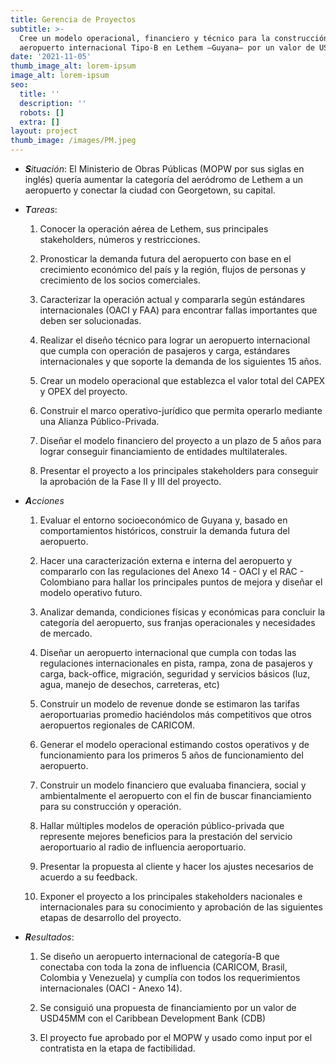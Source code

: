 ```yaml
---
title: Gerencia de Proyectos
subtitle: >-
  Cree un modelo operacional, financiero y técnico para la construcción de un
  aeropuerto internacional Tipo-B en Lethem –Guyana– por un valor de USD45MM.
date: '2021-11-05'
thumb_image_alt: lorem-ipsum
image_alt: lorem-ipsum
seo:
  title: ''
  description: ''
  robots: []
  extra: []
layout: project
thumb_image: /images/PM.jpeg
---
```

*   ***S**ituación*: El Ministerio de Obras Públicas (MOPW por sus siglas en inglés) quería aumentar la categoría del aeródromo de Lethem a un aeropuerto y conectar la ciudad con Georgetown, su capital.

<!---->

*   ***T**areas*:

    1.  Conocer la operación aérea de Lethem, sus principales stakeholders, números y restricciones.

    2.  Pronosticar la demanda futura del aeropuerto con base en el crecimiento económico del país y la región, flujos de personas y crecimiento de los socios comerciales.

    3.  Caracterizar la operación actual y compararla según estándares internacionales (OACI y FAA) para encontrar fallas importantes que deben ser  solucionadas.

    4.  Realizar el diseño técnico para lograr un aeropuerto internacional que cumpla con operación de pasajeros y carga, estándares internacionales y que soporte la demanda de los siguientes 15 años.

    5.  Crear un modelo operacional que establezca el valor total del CAPEX y OPEX del proyecto.

    6.  Construir el marco operativo-jurídico que permita operarlo mediante una Alianza Público-Privada.

    7.  Diseñar el modelo financiero del proyecto a un plazo de 5 años para lograr conseguir financiamiento de entidades multilaterales.

    8.  Presentar el proyecto a los principales stakeholders para conseguir la aprobación de la Fase II y III del proyecto.

<!---->

*   ***A**cciones*

    1.  Evaluar el entorno socioeconómico de Guyana y, basado en comportamientos históricos, construir la demanda futura del aeropuerto.

    2.  Hacer una caracterización externa e interna del aeropuerto y compararlo con las regulaciones del Anexo 14 - OACI y el RAC - Colombiano para hallar los principales puntos de mejora y diseñar el modelo operativo futuro.

    3.  Analizar demanda, condiciones físicas y económicas para concluir la categoría del aeropuerto, sus franjas operacionales y necesidades de mercado.

    4.  Diseñar un aeropuerto internacional que cumpla con todas las regulaciones internacionales en pista, rampa, zona de pasajeros y carga, back-office, migración, seguridad y servicios básicos (luz, agua, manejo de desechos, carreteras, etc)

    5.  Construir un modelo de revenue donde se estimaron las tarifas aeroportuarias promedio haciéndolos más competitivos que otros aeropuertos regionales de CARICOM.

    6.  Generar el modelo operacional estimando costos operativos y de funcionamiento para los primeros 5 años de funcionamiento del aeropuerto.

    7.  Construir un modelo financiero que evaluaba financiera, social y ambientalmente el aeropuerto con el fin de buscar financiamiento para su construcción y operación.

    8.  Hallar múltiples modelos de operación público-privada que represente mejores beneficios para la prestación del servicio aeroportuario al radio de influencia aeroportuario.

    9.  Presentar la propuesta al cliente y hacer los ajustes necesarios de acuerdo a su feedback.

    10. Exponer el proyecto a los principales stakeholders nacionales e internacionales para su conocimiento y aprobación de las siguientes etapas de desarrollo del proyecto.

<!---->

*   ***R**esultados*:

    1.  Se diseño un aeropuerto internacional de categoría-B que conectaba con toda la zona de influencia (CARICOM, Brasil, Colombia y Venezuela) y cumplía con todos los requerimientos internacionales (OACI - Anexo 14).

    2.  Se consiguió una propuesta de financiamiento por un valor de USD45MM con el Caribbean Development Bank (CDB)

    3.  El proyecto fue aprobado por el MOPW y usado como input por el contratista en la etapa de factibilidad.
